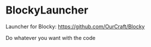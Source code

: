 BlockyLauncher
==============

Launcher for Blocky: https://github.com/OurCraft/Blocky

Do whatever you want with the code
